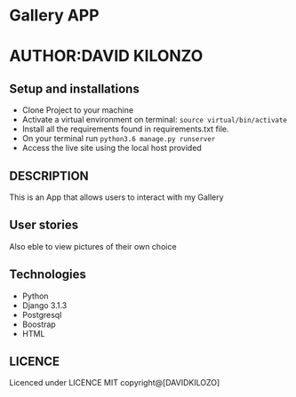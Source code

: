 # Gallery APP
# AUTHOR:DAVID KILONZO



## Setup and installations
* Clone Project to your machine
* Activate a virtual environment on terminal: `source virtual/bin/activate`
* Install all the requirements found in requirements.txt file.
* On your terminal run `python3.6 manage.py runserver`
* Access the live site using the local host provided


## DESCRIPTION
This is an App that allows users to interact with my Gallery
## User stories
Also eble to view pictures of their own choice
## Technologies
* Python
* Django 3.1.3
* Postgresql 
* Boostrap
* HTML

## LICENCE
Licenced under LICENCE MIT
copyright@[DAVIDKILOZO]